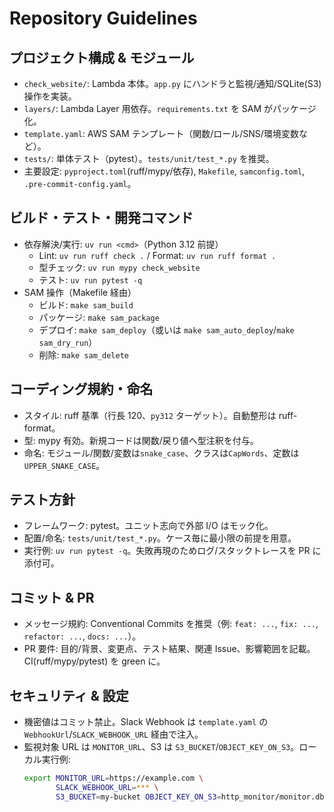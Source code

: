 # Repository Guidelines

## プロジェクト構成 & モジュール
- `check_website/`: Lambda 本体。`app.py` にハンドラと監視/通知/SQLite(S3) 操作を実装。
- `layers/`: Lambda Layer 用依存。`requirements.txt` を SAM がパッケージ化。
- `template.yaml`: AWS SAM テンプレート（関数/ロール/SNS/環境変数など）。
- `tests/`: 単体テスト（pytest）。`tests/unit/test_*.py` を推奨。
- 主要設定: `pyproject.toml`(ruff/mypy/依存), `Makefile`, `samconfig.toml`, `.pre-commit-config.yaml`。

## ビルド・テスト・開発コマンド
- 依存解決/実行: `uv run <cmd>`（Python 3.12 前提）
  - Lint: `uv run ruff check .` / Format: `uv run ruff format .`
  - 型チェック: `uv run mypy check_website`
  - テスト: `uv run pytest -q`
- SAM 操作（Makefile 経由）
  - ビルド: `make sam_build`
  - パッケージ: `make sam_package`
  - デプロイ: `make sam_deploy`（或いは `make sam_auto_deploy`/`make sam_dry_run`）
  - 削除: `make sam_delete`

## コーディング規約・命名
- スタイル: ruff 基準（行長 120、`py312` ターゲット）。自動整形は ruff-format。
- 型: mypy 有効。新規コードは関数/戻り値へ型注釈を付与。
- 命名: モジュール/関数/変数は`snake_case`、クラスは`CapWords`、定数は`UPPER_SNAKE_CASE`。

## テスト方針
- フレームワーク: pytest。ユニット志向で外部 I/O はモック化。
- 配置/命名: `tests/unit/test_*.py`。ケース毎に最小限の前提を用意。
- 実行例: `uv run pytest -q`。失敗再現のためログ/スタックトレースを PR に添付可。

## コミット & PR
- メッセージ規約: Conventional Commits を推奨（例: `feat: ...`, `fix: ...`, `refactor: ...`, `docs: ...`）。
- PR 要件: 目的/背景、変更点、テスト結果、関連 Issue、影響範囲を記載。CI(ruff/mypy/pytest) を green に。

## セキュリティ & 設定
- 機密値はコミット禁止。Slack Webhook は `template.yaml` の `WebhookUrl`/`SLACK_WEBHOOK_URL` 経由で注入。
- 監視対象 URL は `MONITOR_URL`、S3 は `S3_BUCKET`/`OBJECT_KEY_ON_S3`。ローカル実行例:
  ```bash
  export MONITOR_URL=https://example.com \
         SLACK_WEBHOOK_URL=*** \
         S3_BUCKET=my-bucket OBJECT_KEY_ON_S3=http_monitor/monitor.db
  ```
